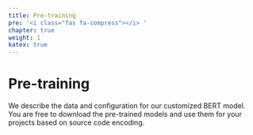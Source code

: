 ```yaml
---
title: Pre-training
pre: '<i class="fas fa-compress"></i> '
chapter: true
weight: 1
katex: true
---
```


# Pre-training

We describe the data and configuration for our customized $\text{BERT}$ model.
You are free to download the pre-trained models and use them for your projects based on source code encoding.
